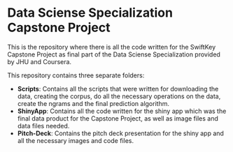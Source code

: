 # Data Sciense Specialization Capstone Project
This is the repository where there is all the code written for the SwiftKey Capstone Project as final part of the Data Sciense Specialization provided by JHU and Coursera.

This repository contains three separate folders:

- **Scripts**: Contains all the scripts that were written for downloading the data, creating the corpus, do all the necessary operations on the data, create the ngrams and the final prediction algorithm.
- **ShinyApp**: Contains all the code written for the shiny app which was the final data product for the Capstone Project, as well as image files and data files needed.
- **Pitch-Deck**: Contains the pitch deck presentation for the shiny app and all the necessary images and code files.

